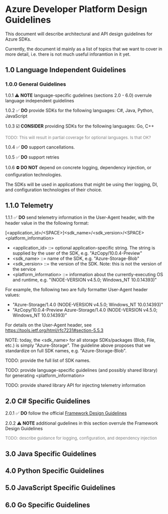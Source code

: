 # Azure Developer Platform Design Guidelines

This document will describe architectural and API design guidelines for Azure SDKs. 

Currently, the document id mainly as a list of topics that we want to cover in more detail, i.e. there is not much useful inforamtion in it yet.

## 1.0 Language Independent Guidelines

### 1.0.0 General Guidelines

1.0.1 :warning: **NOTE** language-specific gudelines (sections 2.0 - 6.0) overrule language independent guidelines  

1.0.2 :white_check_mark: **DO** provide SDKs for the following languages: C#, Java, Python, JavaScript

1.0.3 :ballot_box_with_check: **CONSIDER** providing SDKs for the following languages:  Go, C++

<font size="2" color="gray">TODO: This will result in partial coverage for optional languages. Is that OK?</font>

1.0.4 :white_check_mark: **DO** support cancellations.

1.0.5 :white_check_mark: **DO** support retries

1.0.6 :no_entry: **DO NOT** depend on concrete logging, dependency injection, or configuration technologies. 

The SDKs will be used in applications that might be using ther logging, DI, and configuration technologies of their choice. 

## 1.1.0 Telemetry

1.1.1 :white_check_mark: **DO** send telemetry information in the User-Agent header, with the header value in the the following format: 

[<application_id>/<SPACE\>]<sdk_name>/<sdk_version>/<SPACE\><platform_information>

* <application_id> ::= optional application-specific string. The string is supplied by the user of the SDK, e.g. "AzCopy/10.0.4-Preview"
* <sdk_name> ::= name of the SDK, e.g. "Azure-Storage-Blob"
* <sdk_version> ::= the version of the SDK. Note: this is not the version of the service
* <platform_information> ::= information about the currently-executing OS and runtime, e.g. "(NODE-VERSION v4.5.0; Windows_NT 10.0.14393)"

For example, the following two are fully formatter User-Agent header values:

* "Azure-Storage/1.4.0 (NODE-VERSION v4.5.0; Windows_NT 10.0.14393)"
* "AzCopy/10.0.4-Preview Azure-Storage/1.4.0 (NODE-VERSION v4.5.0; Windows_NT 10.0.14393)"

For details on the User-Agent header, see https://tools.ietf.org/html/rfc7231#section-5.5.3

NOTE: today, the <sdk_name> for all storage SDKs/packages (Blob, File, etc.) is simply "Azure-Storage". The guideline above proposes that we standardize on full SDK names, e.g. "Azure-Storage-Blob". 

TODO: provide the full list of SDK names.

TODO: provide language-specific guidelines (and possibly shared library) for generating <platform_information> 

TODO: provide shared library API for injecting telemetry information

## 2.0 C# Specific Guidelines

2.0.1 :white_check_mark: **DO** follow the official [Framework Design Guidelines](https://docs.microsoft.com/en-us/dotnet/standard/design-guidelines/)

2.0.2 :warning: **NOTE** additional gudelines in this section overrule the Framework Design Guidelines  

<font size="2" color="gray">TODO: describe guidance for logging, configuration, and dependency injection</font>

## 3.0 Java Specific Guidelines

## 4.0 Python Specific Guidelines

## 5.0 JavaScript Specific Guidelines

## 6.0 Go Specific Guidelines
